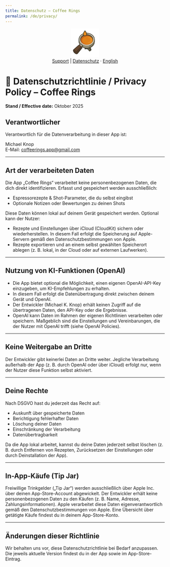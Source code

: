 ```yaml
---
title: Datenschutz – Coffee Rings
permalink: /de/privacy/
---
```


<p align="center">
  <img src="/assets/coffeerings.png" alt="Coffee Rings" width="90"><br>
  <a href="/de/support/">Support</a> | <a href="/de/privacy/">Datenschutz</a> ·
  <a href="/en/privacy/">English</a>
</p>

# 📜 Datenschutzrichtlinie / Privacy Policy – Coffee Rings
**Stand / Effective date:** Oktober 2025

## Verantwortlicher
Verantwortlich für die Datenverarbeitung in dieser App ist:

Michael Knop  
E-Mail: coffeerings.app@gmail.com

---

## Art der verarbeiteten Daten
Die App „Coffee Rings“ verarbeitet keine personenbezogenen Daten, die dich direkt identifizieren. Erfasst und gespeichert werden ausschließlich:
- Espressorezepte & Shot-Parameter, die du selbst eingibst
- Optionale Notizen oder Bewertungen zu deinen Shots

Diese Daten können lokal auf deinem Gerät gespeichert werden. Optional kann der Nutzer:
- Rezepte und Einstellungen über iCloud (CloudKit) sichern oder wiederherstellen. In diesem Fall erfolgt die Speicherung auf Apple-Servern gemäß den Datenschutzbestimmungen von Apple.
- Rezepte exportieren und an einem selbst gewählten Speicherort ablegen (z. B. lokal, in der Cloud oder auf externen Laufwerken).

---

## Nutzung von KI-Funktionen (OpenAI)
- Die App bietet optional die Möglichkeit, einen eigenen OpenAI-API-Key einzugeben, um KI-Empfehlungen zu erhalten.
- In diesem Fall erfolgt die Datenübertragung direkt zwischen deinem Gerät und OpenAI.
- Der Entwickler (Michael K. Knop) erhält keinen Zugriff auf die übertragenen Daten, den API-Key oder die Ergebnisse.
- OpenAI kann Daten im Rahmen der eigenen Richtlinien verarbeiten oder speichern. Maßgeblich sind die Einstellungen und Vereinbarungen, die der Nutzer mit OpenAI trifft (siehe OpenAI Policies).

---

## Keine Weitergabe an Dritte
Der Entwickler gibt keinerlei Daten an Dritte weiter. Jegliche Verarbeitung außerhalb der App (z. B. durch OpenAI oder über iCloud) erfolgt nur, wenn der Nutzer diese Funktion selbst aktiviert.

---

## Deine Rechte
Nach DSGVO hast du jederzeit das Recht auf:
- Auskunft über gespeicherte Daten
- Berichtigung fehlerhafter Daten
- Löschung deiner Daten
- Einschränkung der Verarbeitung
- Datenübertragbarkeit

Da die App lokal arbeitet, kannst du deine Daten jederzeit selbst löschen (z. B. durch Entfernen von Rezepten, Zurücksetzen der Einstellungen oder durch Deinstallation der App).

---

## In-App-Käufe (Tip Jar)
Freiwillige Trinkgelder („Tip Jar“) werden ausschließlich über Apple Inc. über deinen App-Store-Account abgewickelt. Der Entwickler erhält keine personenbezogenen Daten zu den Käufen (z. B. Name, Adresse, Zahlungsinformationen). Apple verarbeitet diese Daten eigenverantwortlich gemäß den Datenschutzbestimmungen von Apple. Eine Übersicht über getätigte Käufe findest du in deinem App-Store-Konto.

---

## Änderungen dieser Richtlinie
Wir behalten uns vor, diese Datenschutzrichtlinie bei Bedarf anzupassen. Die jeweils aktuelle Version findest du in der App sowie im App-Store-Eintrag.
